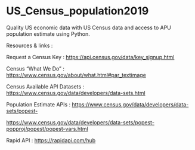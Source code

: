 # US_Census_population2019

Quality US economic data with US Census data and access to APU population estimate using Python. 


Resources & links : 


Request a Census Key : https://api.census.gov/data/key_signup.html

Census “What We Do” : https://www.census.gov/about/what.html#par_textimage

Census Available API Datasets : https://www.census.gov/data/developers/data-sets.html

Population Estimate APIs : https://www.census.gov/data/developers/data-sets/popest-

https://www.census.gov/data/developers/data-sets/popest-popproj/popest/popest-vars.html

Rapid API : https://rapidapi.com/hub
